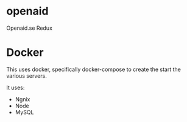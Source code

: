 # openaid
Openaid.se Redux



# Docker
This uses docker, specifically docker-compose to create the start the various servers.

It uses:
  * Ngnix
  * Node
  * MySQL
